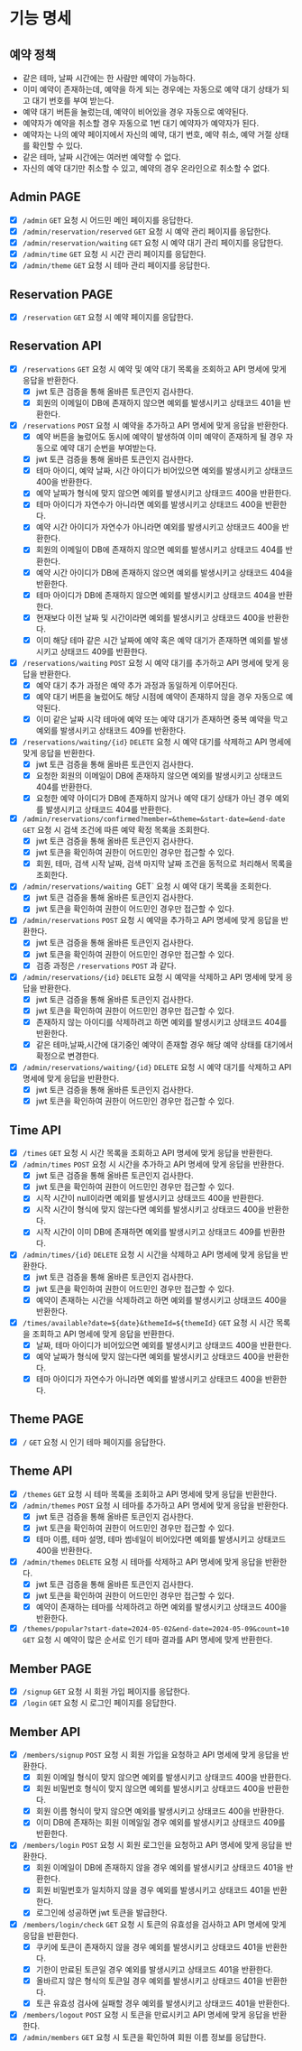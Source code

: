 # 기능 명세

## 예약 정책

- 같은 테마, 날짜 시간에는 한 사람만 예약이 가능하다.
- 이미 예약이 존재하는데, 예약을 하게 되는 경우에는 자동으로 예약 대기 상태가 되고 대기 번호를 부여 받는다.
- 예약 대기 버튼을 눌렀는데, 예약이 비어있을 경우 자동으로 예약된다.
- 예약자가 예약을 취소할 경우 자동으로 1번 대기 예약자가 예약자가 된다.
- 예약자는 나의 예약 페이지에서 자신의 예약, 대기 번호, 예약 취소, 예약 거절 상태를 확인할 수 있다.
- 같은 테마, 날짜 시간에는 여러번 예약할 수 없다.
- 자신의 예약 대기만 취소할 수 있고, 예약의 경우 온라인으로 취소할 수 없다.

## Admin PAGE

- [X] `/admin` `GET` 요청 시 어드민 메인 페이지를 응답한다.
- [X] `/admin/reservation/reserved` `GET` 요청 시 예약 관리 페이지를 응답한다.
- [X] `/admin/reservation/waiting` `GET` 요청 시 예약 대기 관리 페이지를 응답한다.
- [X] `/admin/time` `GET` 요청 시 시간 관리 페이지를 응답한다.
- [X] `/admin/theme` `GET` 요청 시 테마 관리 페이지를 응답한다.

## Reservation PAGE

- [X] `/reservation` `GET` 요청 시 예약 페이지를 응답한다.

## Reservation API

- [X] `/reservations` `GET` 요청 시 예약 및 예약 대기 목록을 조회하고 API 명세에 맞게 응답을 반환한다.
    - [x] jwt 토큰 검증을 통해 올바른 토큰인지 검사한다.
    - [x] 회원의 이메일이 DB에 존재하지 않으면 예외를 발생시키고 상태코드 401을 반환한다.
- [X] `/reservations` `POST` 요청 시 예약을 추가하고 API 명세에 맞게 응답을 반환한다.
    - [X] 예약 버튼을 눌렀어도 동시에 예약이 발생하여 이미 예약이 존재하게 될 경우 자동으로 예약 대기 순번을 부여받는다.
    - [x] jwt 토큰 검증을 통해 올바른 토큰인지 검사한다.
    - [x] 테마 아이디, 예약 날짜, 시간 아이디가 비어있으면 예외를 발생시키고 상태코드 400을 반환한다.
    - [x] 예약 날짜가 형식에 맞지 않으면 예외를 발생시키고 상태코드 400을 반환한다.
    - [x] 테마 아이디가 자연수가 아니라면 예외를 발생시키고 상태코드 400을 반환한다.
    - [x] 예약 시간 아이디가 자연수가 아니라면 예외를 발생시키고 상태코드 400을 반환한다.
    - [x] 회원의 이메일이 DB에 존재하지 않으면 예외를 발생시키고 상태코드 404를 반환한다.
    - [x] 예약 시간 아이디가 DB에 존재하지 않으면 예외를 발생시키고 상태코드 404을 반환한다.
    - [x] 테마 아이디가 DB에 존재하지 않으면 예외를 발생시키고 상태코드 404을 반환한다.
    - [x] 현재보다 이전 날짜 및 시간이라면 예외를 발생시키고 상태코드 400을 반환한다.
    - [x] 이미 해당 테마 같은 시간 날짜에 예약 혹은 예약 대기가 존재하면 예외를 발생시키고 상태코드 409를 반환한다.
- [x] `/reservations/waiting` `POST` 요청 시 예약 대기를 추가하고 API 명세에 맞게 응답을 반환한다.
    - [x] 예약 대기 추가 과정은 예약 추가 과정과 동일하게 이루어진다.
    - [x] 예약 대기 버튼을 눌렀어도 해당 시점에 예약이 존재하지 않을 경우 자동으로 예약된다.
    - [x] 이미 같은 날짜 시각 테마에 예약 또는 예약 대기가 존재하면 중복 예약을 막고 예외를 발생시키고 상태코드 409를 반환한다.
- [X] `/reservations/waiting/{id}` `DELETE` 요청 시 예약 대기를 삭제하고 API 명세에 맞게 응답을 반환한다.
    - [x] jwt 토큰 검증을 통해 올바른 토큰인지 검사한다.
    - [x] 요청한 회원의 이메일이 DB에 존재하지 않으면 예외를 발생시키고 상태코드 404를 반환한다.
    - [x] 요청한 예약 아이디가 DB에 존재하지 않거나 예약 대기 상태가 아닌 경우 예외를 발생시키고 상태코드 404를 반환한다.
- [x] `/admin/reservations/confirmed?member=&theme=&start-date=&end-date` `GET` 요청 시 검색 조건에 따른 예약 확정 목록을 조회한다.
    - [x] jwt 토큰 검증을 통해 올바른 토큰인지 검사한다.
    - [x] jwt 토큰을 확인하여 권한이 어드민인 경우만 접근할 수 있다.
    - [x] 회원, 테마, 검색 시작 날짜, 검색 마지막 날짜 조건을 동적으로 처리해서 목록을 조회한다.
- [x] `/admin/reservations/waiting `GET` 요청 시 예약 대기 목록을 조회한다.
    - [x] jwt 토큰 검증을 통해 올바른 토큰인지 검사한다.
    - [x] jwt 토큰을 확인하여 권한이 어드민인 경우만 접근할 수 있다.
- [X] `/admin/reservations` `POST` 요청 시 예약을 추가하고 API 명세에 맞게 응답을 반환한다.
    - [x] jwt 토큰 검증을 통해 올바른 토큰인지 검사한다.
    - [x] jwt 토큰을 확인하여 권한이 어드민인 경우만 접근할 수 있다.
    - [x] 검증 과정은 `/reservations` `POST` 과 같다.
- [X] `/admin/reservations/{id}` `DELETE` 요청 시 예약을 삭제하고 API 명세에 맞게 응답을 반환한다.
    - [x] jwt 토큰 검증을 통해 올바른 토큰인지 검사한다.
    - [x] jwt 토큰을 확인하여 권한이 어드민인 경우만 접근할 수 있다.
    - [x] 존재하지 않는 아이디를 삭제하려고 하면 예외를 발생시키고 상태코드 404를 반환한다.
    - [x] 같은 테마,날짜,시간에 대기중인 예약이 존재할 경우 해당 예약 상태를 대기에서 확정으로 변경한다.
- [X] `/admin/reservations/waiting/{id}` `DELETE` 요청 시 예약 대기를 삭제하고 API 명세에 맞게 응답을 반환한다.
    - [x] jwt 토큰 검증을 통해 올바른 토큰인지 검사한다.
    - [x] jwt 토큰을 확인하여 권한이 어드민인 경우만 접근할 수 있다.

## Time API

- [X] `/times` `GET` 요청 시 시간 목록을 조회하고 API 명세에 맞게 응답을 반환한다.
- [X] `/admin/times` `POST` 요청 시 시간을 추가하고 API 명세에 맞게 응답을 반환한다.
    - [x] jwt 토큰 검증을 통해 올바른 토큰인지 검사한다.
    - [x] jwt 토큰을 확인하여 권한이 어드민인 경우만 접근할 수 있다.
    - [X] 시작 시간이 null이라면 예외를 발생시키고 상태코드 400을 반환한다.
    - [X] 시작 시간이 형식에 맞지 않는다면 예외를 발생시키고 상태코드 400을 반환한다.
    - [X] 시작 시간이 이미 DB에 존재하면 예외를 발생시키고 상태코드 409를 반환한다.
- [X] `/admin/times/{id}` `DELETE` 요청 시 시간을 삭제하고 API 명세에 맞게 응답을 반환한다.
    - [x] jwt 토큰 검증을 통해 올바른 토큰인지 검사한다.
    - [x] jwt 토큰을 확인하여 권한이 어드민인 경우만 접근할 수 있다.
    - [X] 예약이 존재하는 시간을 삭제하려고 하면 예외를 발생시키고 상태코드 400을 반환한다.
- [X] `/times/available?date=${date}&themeId=${themeId}` `GET` 요청 시 시간 목록을 조회하고 API 명세에 맞게 응답을 반환한다.
    - [X] 날짜, 테마 아이디가 비어있으면 예외를 발생시키고 상태코드 400을 반환한다.
    - [X] 예약 날짜가 형식에 맞지 않는다면 예외를 발생시키고 상태코드 400을 반환한다.
    - [X] 테마 아이디가 자연수가 아니라면 예외를 발생시키고 상태코드 400을 반환한다.

## Theme PAGE

- [x] `/` `GET` 요청 시 인기 테마 페이지를 응답한다.

## Theme API

- [x] `/themes` `GET` 요청 시 테마 목록을 조회하고 API 명세에 맞게 응답을 반환한다.
- [x] `/admin/themes` `POST` 요청 시 테마를 추가하고 API 명세에 맞게 응답을 반환한다.
    - [x] jwt 토큰 검증을 통해 올바른 토큰인지 검사한다.
    - [x] jwt 토큰을 확인하여 권한이 어드민인 경우만 접근할 수 있다.
    - [x] 테마 이름, 테마 설명, 테마 썸네일이 비어있다면 예외를 발생시키고 상태코드 400을 반환한다.
- [x] `/admin/themes` `DELETE` 요청 시 테마를 삭제하고 API 명세에 맞게 응답을 반환한다.
    - [x] jwt 토큰 검증을 통해 올바른 토큰인지 검사한다.
    - [x] jwt 토큰을 확인하여 권한이 어드민인 경우만 접근할 수 있다.
    - [x] 예약이 존재하는 테마를 삭제하려고 하면 예외를 발생시키고 상태코드 400을 반환한다.
- [X] `/themes/popular?start-date=2024-05-02&end-date=2024-05-09&count=10` `GET` 요청 시 예약이 많은 순서로 인기 테마 결과를 API 명세에 맞게
  반환한다.

## Member PAGE

- [x] `/signup` `GET` 요청 시 회원 가입 페이지를 응답한다.
- [x] `/login` `GET` 요청 시 로그인 페이지를 응답한다.

## Member API

- [x] `/members/signup` `POST` 요청 시 회원 가입을 요청하고 API 명세에 맞게 응답을 반환한다.
    - [x] 회원 이메일 형식이 맞지 않으면 예외를 발생시키고 상태코드 400을 반환한다.
    - [x] 회원 비밀번호 형식이 맞지 않으면 예외를 발생시키고 상태코드 400을 반환한다.
    - [x] 회원 이름 형식이 맞지 않으면 예외를 발생시키고 상태코드 400을 반환한다.
    - [x] 이미 DB에 존재하는 회원 이메일일 경우 예외를 발생시키고 상태코드 409를 반환한다.
- [x] `/members/login` `POST` 요청 시 회원 로그인을 요청하고 API 명세에 맞게 응답을 반환한다.
    - [x] 회원 이메일이 DB에 존재하지 않을 경우 예외를 발생시키고 상태코드 401을 반환한다.
    - [X] 회원 비밀번호가 일치하지 않을 경우 예외를 발생시키고 상태코드 401을 반환한다.
    - [X] 로그인에 성공하면 jwt 토큰을 발급한다.
- [x] `/members/login/check` `GET` 요청 시 토큰의 유효성을 검사하고 API 명세에 맞게 응답을 반환한다.
    - [x] 쿠키에 토큰이 존재하지 않을 경우 예외를 발생시키고 상태코드 401을 반환한다.
    - [x] 기한이 만료된 토큰일 경우 예외를 발생시키고 상태코드 401을 반환한다.
    - [x] 올바르지 않은 형식의 토큰일 경우 예외를 발생시키고 상태코드 401을 반환한다.
    - [x] 토큰 유효성 검사에 실패할 경우 예외를 발생시키고 상태코드 401을 반환한다.
- [x] `/members/logout` `POST` 요청 시 토큰을 만료시키고 API 명세에 맞게 응답을 반환한다.
- [x] `/admin/members` `GET` 요청 시 토큰을 확인하여 회원 이름 정보를 응답한다.
